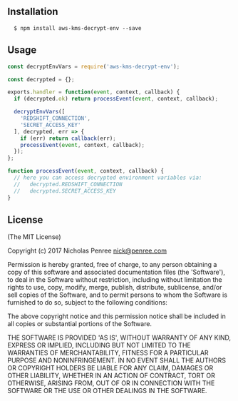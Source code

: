 
## Installation

      $ npm install aws-kms-decrypt-env --save

## Usage

```js
const decryptEnvVars = require('aws-kms-decrypt-env');

const decrypted = {};

exports.handler = function(event, context, callback) {
  if (decrypted.ok) return processEvent(event, context, callback);

  decryptEnvVars([
    'REDSHIFT_CONNECTION',
    'SECRET_ACCESS_KEY'
  ], decrypted, err => {
    if (err) return callback(err);
    processEvent(event, context, callback);
  });
};

function processEvent(event, context, callback) {
  // here you can access decrypted environment variables via:
  //   decrypted.REDSHIFT_CONNECTION
  //   decrypted.SECRET_ACCESS_KEY
}
```

## License

(The MIT License)

Copyright (c) 2017 Nicholas Penree <nick@penree.com>

Permission is hereby granted, free of charge, to any person obtaining
a copy of this software and associated documentation files (the
'Software'), to deal in the Software without restriction, including
without limitation the rights to use, copy, modify, merge, publish,
distribute, sublicense, and/or sell copies of the Software, and to
permit persons to whom the Software is furnished to do so, subject to
the following conditions:

The above copyright notice and this permission notice shall be
included in all copies or substantial portions of the Software.

THE SOFTWARE IS PROVIDED 'AS IS', WITHOUT WARRANTY OF ANY KIND,
EXPRESS OR IMPLIED, INCLUDING BUT NOT LIMITED TO THE WARRANTIES OF
MERCHANTABILITY, FITNESS FOR A PARTICULAR PURPOSE AND NONINFRINGEMENT.
IN NO EVENT SHALL THE AUTHORS OR COPYRIGHT HOLDERS BE LIABLE FOR ANY
CLAIM, DAMAGES OR OTHER LIABILITY, WHETHER IN AN ACTION OF CONTRACT,
TORT OR OTHERWISE, ARISING FROM, OUT OF OR IN CONNECTION WITH THE
SOFTWARE OR THE USE OR OTHER DEALINGS IN THE SOFTWARE.